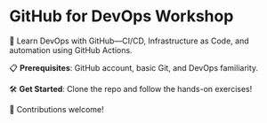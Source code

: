 # GitHub for DevOps Workshop  

🚀 Learn DevOps with GitHub—CI/CD, Infrastructure as Code, and automation using GitHub Actions.  

📋 **Prerequisites**: GitHub account, basic Git, and DevOps familiarity.  

🛠️ **Get Started**: Clone the repo and follow the hands-on exercises!  

🤝 Contributions welcome!

